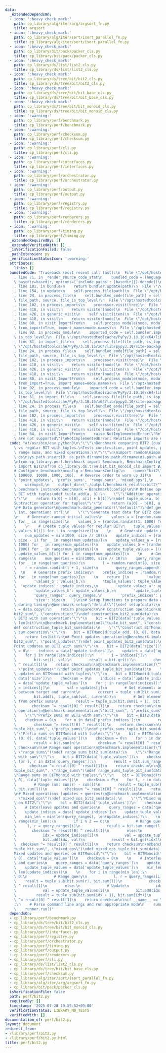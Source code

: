```yaml
---
data:
  _extendedDependsOn:
  - icon: ':heavy_check_mark:'
    path: cp_library/alg/iter/arg/argsort_fn.py
    title: argsort
  - icon: ':heavy_check_mark:'
    path: cp_library/alg/iter/sort/isort_parallel_fn.py
    title: cp_library/alg/iter/sort/isort_parallel_fn.py
  - icon: ':heavy_check_mark:'
    path: cp_library/bit/pack/packer_cls.py
    title: cp_library/bit/pack/packer_cls.py
  - icon: ':heavy_check_mark:'
    path: cp_library/ds/list/list2_cls.py
    title: cp_library/ds/list/list2_cls.py
  - icon: ':heavy_check_mark:'
    path: cp_library/ds/tree/bit/bit2_cls.py
    title: cp_library/ds/tree/bit/bit2_cls.py
  - icon: ':heavy_check_mark:'
    path: cp_library/ds/tree/bit/bit_base_cls.py
    title: cp_library/ds/tree/bit/bit_base_cls.py
  - icon: ':heavy_check_mark:'
    path: cp_library/ds/tree/bit/bit_monoid_cls.py
    title: cp_library/ds/tree/bit/bit_monoid_cls.py
  - icon: ':warning:'
    path: cp_library/perf/benchmark.py
    title: cp_library/perf/benchmark.py
  - icon: ':warning:'
    path: cp_library/perf/checksum.py
    title: cp_library/perf/checksum.py
  - icon: ':warning:'
    path: cp_library/perf/cli.py
    title: cp_library/perf/cli.py
  - icon: ':warning:'
    path: cp_library/perf/interfaces.py
    title: cp_library/perf/interfaces.py
  - icon: ':warning:'
    path: cp_library/perf/orchestrator.py
    title: cp_library/perf/orchestrator.py
  - icon: ':warning:'
    path: cp_library/perf/output.py
    title: cp_library/perf/output.py
  - icon: ':warning:'
    path: cp_library/perf/registry.py
    title: cp_library/perf/registry.py
  - icon: ':warning:'
    path: cp_library/perf/renderers.py
    title: cp_library/perf/renderers.py
  - icon: ':warning:'
    path: cp_library/perf/timing.py
    title: cp_library/perf/timing.py
  _extendedRequiredBy: []
  _extendedVerifiedWith: []
  _isVerificationFailed: false
  _pathExtension: py
  _verificationStatusIcon: ':warning:'
  attributes:
    links: []
  bundledCode: "Traceback (most recent call last):\n  File \"/opt/hostedtoolcache/PyPy/3.10.16/x64/lib/pypy3.10/site-packages/onlinejudge_verify/documentation/build.py\"\
    , line 71, in _render_source_code_stat\n    bundled_code = language.bundle(stat.path,\
    \ basedir=basedir, options={'include_paths': [basedir]}).decode()\n  File \"/opt/hostedtoolcache/PyPy/3.10.16/x64/lib/pypy3.10/site-packages/onlinejudge_verify/languages/python.py\"\
    , line 101, in bundle\n    return bundler.update(path)\n  File \"/opt/hostedtoolcache/PyPy/3.10.16/x64/lib/pypy3.10/site-packages/onlinejudge_verify/languages/python_bundle.py\"\
    , line 154, in update\n    self.process_file(path)\n  File \"/opt/hostedtoolcache/PyPy/3.10.16/x64/lib/pypy3.10/site-packages/onlinejudge_verify/languages/python_bundle.py\"\
    , line 24, in process_file\n    self.bundled_code[file_path] = self.process_imports(tree,\
    \ file_path, source, file_is_top_level)\n  File \"/opt/hostedtoolcache/PyPy/3.10.16/x64/lib/pypy3.10/site-packages/onlinejudge_verify/languages/python_bundle.py\"\
    , line 102, in process_imports\n    processor.visit(tree)\n  File \"/opt/hostedtoolcache/PyPy/3.10.16/x64/lib/pypy3.10/ast.py\"\
    , line 418, in visit\n    return visitor(node)\n  File \"/opt/hostedtoolcache/PyPy/3.10.16/x64/lib/pypy3.10/ast.py\"\
    , line 426, in generic_visit\n    self.visit(item)\n  File \"/opt/hostedtoolcache/PyPy/3.10.16/x64/lib/pypy3.10/ast.py\"\
    , line 418, in visit\n    return visitor(node)\n  File \"/opt/hostedtoolcache/PyPy/3.10.16/x64/lib/pypy3.10/site-packages/onlinejudge_verify/languages/python_bundle.py\"\
    , line 80, in visit_ImportFrom\n    self.process_module(node, module_path, file_is_top_level,\
    \ from_import=True, import_names=node.names)\n  File \"/opt/hostedtoolcache/PyPy/3.10.16/x64/lib/pypy3.10/site-packages/onlinejudge_verify/languages/python_bundle.py\"\
    , line 92, in process_module\n    imported_code = self.bundler.import_file(module_path,\
    \ is_top_level)\n  File \"/opt/hostedtoolcache/PyPy/3.10.16/x64/lib/pypy3.10/site-packages/onlinejudge_verify/languages/python_bundle.py\"\
    , line 31, in import_file\n    self.process_file(file_path, is_top_level)\n  File\
    \ \"/opt/hostedtoolcache/PyPy/3.10.16/x64/lib/pypy3.10/site-packages/onlinejudge_verify/languages/python_bundle.py\"\
    , line 24, in process_file\n    self.bundled_code[file_path] = self.process_imports(tree,\
    \ file_path, source, file_is_top_level)\n  File \"/opt/hostedtoolcache/PyPy/3.10.16/x64/lib/pypy3.10/site-packages/onlinejudge_verify/languages/python_bundle.py\"\
    , line 102, in process_imports\n    processor.visit(tree)\n  File \"/opt/hostedtoolcache/PyPy/3.10.16/x64/lib/pypy3.10/ast.py\"\
    , line 418, in visit\n    return visitor(node)\n  File \"/opt/hostedtoolcache/PyPy/3.10.16/x64/lib/pypy3.10/ast.py\"\
    , line 426, in generic_visit\n    self.visit(item)\n  File \"/opt/hostedtoolcache/PyPy/3.10.16/x64/lib/pypy3.10/ast.py\"\
    , line 418, in visit\n    return visitor(node)\n  File \"/opt/hostedtoolcache/PyPy/3.10.16/x64/lib/pypy3.10/site-packages/onlinejudge_verify/languages/python_bundle.py\"\
    , line 80, in visit_ImportFrom\n    self.process_module(node, module_path, file_is_top_level,\
    \ from_import=True, import_names=node.names)\n  File \"/opt/hostedtoolcache/PyPy/3.10.16/x64/lib/pypy3.10/site-packages/onlinejudge_verify/languages/python_bundle.py\"\
    , line 92, in process_module\n    imported_code = self.bundler.import_file(module_path,\
    \ is_top_level)\n  File \"/opt/hostedtoolcache/PyPy/3.10.16/x64/lib/pypy3.10/site-packages/onlinejudge_verify/languages/python_bundle.py\"\
    , line 31, in import_file\n    self.process_file(file_path, is_top_level)\n  File\
    \ \"/opt/hostedtoolcache/PyPy/3.10.16/x64/lib/pypy3.10/site-packages/onlinejudge_verify/languages/python_bundle.py\"\
    , line 24, in process_file\n    self.bundled_code[file_path] = self.process_imports(tree,\
    \ file_path, source, file_is_top_level)\n  File \"/opt/hostedtoolcache/PyPy/3.10.16/x64/lib/pypy3.10/site-packages/onlinejudge_verify/languages/python_bundle.py\"\
    , line 102, in process_imports\n    processor.visit(tree)\n  File \"/opt/hostedtoolcache/PyPy/3.10.16/x64/lib/pypy3.10/ast.py\"\
    , line 418, in visit\n    return visitor(node)\n  File \"/opt/hostedtoolcache/PyPy/3.10.16/x64/lib/pypy3.10/ast.py\"\
    , line 426, in generic_visit\n    self.visit(item)\n  File \"/opt/hostedtoolcache/PyPy/3.10.16/x64/lib/pypy3.10/ast.py\"\
    , line 418, in visit\n    return visitor(node)\n  File \"/opt/hostedtoolcache/PyPy/3.10.16/x64/lib/pypy3.10/site-packages/onlinejudge_verify/languages/python_bundle.py\"\
    , line 64, in visit_ImportFrom\n    raise NotImplementedError(\"Relative imports\
    \ are not supported\")\nNotImplementedError: Relative imports are not supported\n"
  code: "#!/usr/bin/env python3\n\"\"\"\nBenchmark comparing BIT2 (dual-channel BIT)\
    \ vs regular BIT with tuples.\nTests construction, point updates, prefix sums,\
    \ range sums, and mixed operations.\n\"\"\"\n\nimport random\nimport sys\nimport\
    \ os\nsys.path.insert(0, os.path.dirname(os.path.dirname(os.path.abspath(__file__))))\n\
    \nfrom cp_library.perf.benchmark import Benchmark, BenchmarkConfig\nfrom cp_library.ds.tree.bit.bit2_cls\
    \ import BIT2\nfrom cp_library.ds.tree.bit.bit_monoid_cls import BITMonoid\n\n\
    # Configure benchmark\nconfig = BenchmarkConfig(\n    name=\"bit2\",\n    sizes=[1000000,\
    \ 100000, 10000, 1000, 100],  # Reverse order to warm up JIT\n    operations=['construction',\
    \ 'point_updates', 'prefix_sums', 'range_sums', 'mixed_ops'],\n    iterations=10,\n\
    \    warmup=3,\n    output_dir=\"./output/benchmark_results/bit2\"\n)\n\n# Create\
    \ benchmark instance\nbenchmark = Benchmark(config)\n\n# Define operations for\
    \ BIT with tuples\ndef tuple_add(a, b):\n    \"\"\"Addition operation for tuples\"\
    \"\"\n    return (a[0] + b[0], a[1] + b[1])\n\ndef tuple_sub(a, b):\n    \"\"\"\
    Subtraction operation for tuples\"\"\"\n    return (a[0] - b[0], a[1] - b[1])\n\
    \n# Data generator\n@benchmark.data_generator(\"default\")\ndef generate_bit2_data(size:\
    \ int, operation: str):\n    \"\"\"Generate test data for BIT2 operations\"\"\"\
    \n    # Generate random initial values\n    values_a = [random.randint(1, 1000)\
    \ for _ in range(size)]\n    values_b = [random.randint(1, 1000) for _ in range(size)]\n\
    \    \n    # Create tuple values for regular BIT\n    tuple_values = [(values_a[i],\
    \ values_b[i]) for i in range(size)]\n    \n    # Generate update operations\n\
    \    num_updates = min(1000, size // 10)\n    update_indices = [random.randint(0,\
    \ size - 1) for _ in range(num_updates)]\n    update_values_a = [random.randint(1,\
    \ 1000) for _ in range(num_updates)]\n    update_values_b = [random.randint(1,\
    \ 1000) for _ in range(num_updates)]\n    update_tuple_values = [(update_values_a[i],\
    \ update_values_b[i]) for i in range(num_updates)]\n    \n    # Generate query\
    \ ranges\n    num_queries = min(1000, size // 10)\n    query_ranges = []\n   \
    \ for _ in range(num_queries):\n        l = random.randint(0, size - 1)\n    \
    \    r = random.randint(l + 1, size)\n        query_ranges.append((l, r))\n  \
    \  \n    # Generate prefix indices\n    prefix_indices = [random.randint(1, size)\
    \ for _ in range(num_queries)]\n    \n    return {\n        'values_a': values_a,\n\
    \        'values_b': values_b,\n        'tuple_values': tuple_values,\n      \
    \  'update_indices': update_indices,\n        'update_values_a': update_values_a,\n\
    \        'update_values_b': update_values_b,\n        'update_tuple_values': update_tuple_values,\n\
    \        'query_ranges': query_ranges,\n        'prefix_indices': prefix_indices,\n\
    \        'size': size\n    }\n\n# Setup functions to prepare data and reduce overhead\
    \ during timing\n@benchmark.setup(\"default\")\ndef setup(data):\n    prepared\
    \ = data.copy()\n    return prepared\n\n# Construction operation\n@benchmark.implementation(\"\
    bit2_sum\", \"construction\")\ndef construction_bit2_sum(data):\n    \"\"\"Construct\
    \ BIT2 with sum operation\"\"\"\n    bit = BIT2(data['tuple_values'])\n    return\
    \ len(bit)\n\n@benchmark.implementation(\"tuple_bit_sum\", \"construction\")\n\
    def construction_tuple_bit_sum(data):\n    \"\"\"Construct BITMonoid with tuple\
    \ sum operation\"\"\"\n    bit = BITMonoid(tuple_add, (0, 0), data['tuple_values'])\n\
    \    return len(bit)\n\n# Point updates operation\n@benchmark.implementation(\"\
    bit2_sum\", \"point_updates\")\ndef point_updates_bit2_sum(data):\n    \"\"\"\
    Point updates on BIT2 with sum\"\"\"\n    bit = BIT2(data['size'])\n    checksum\
    \ = 0\n    indices = data['update_indices']\n    updates = data['update_tuple_values']\n\
    \    for j in range(len(indices)):\n        i = indices[j]\n        val = updates[j]\n\
    \        bit.set(i, val)\n        result = bit.get(i)\n        checksum ^= result[0]\
    \ ^ result[1]\n    return checksum\n\n@benchmark.implementation(\"tuple_bit_sum\"\
    , \"point_updates\")\ndef point_updates_tuple_bit_sum(data):\n    \"\"\"Point\
    \ updates on BITMonoid with tuples\"\"\"\n    bit = BITMonoid(tuple_add, (0, 0),\
    \ data['size'])\n    checksum = 0\n    indices = data['update_indices']\n    updates\
    \ = data['update_tuple_values']\n    for j in range(len(indices)):\n        i\
    \ = indices[j]\n        val = updates[j]\n        # Set element: add difference\
    \ between target and current\n        current = tuple_sub(bit.sum(i + 1), bit.sum(i))\n\
    \        bit.add(i, tuple_sub(val, current))\n        # Get element: reconstruct\
    \ from prefix sums\n        result = tuple_sub(bit.sum(i + 1), bit.sum(i))\n \
    \       checksum ^= result[0] ^ result[1]\n    return checksum\n\n# Prefix sums\
    \ operation\n@benchmark.implementation(\"bit2_sum\", \"prefix_sums\")\ndef prefix_sums_bit2_sum(data):\n\
    \    \"\"\"Prefix sums on BIT2 with sum\"\"\"\n    bit = BIT2(data['tuple_values'])\n\
    \    checksum = 0\n    for n in data['prefix_indices']:\n        result = bit.sum(n)\n\
    \        checksum ^= result[0] ^ result[1]\n    return checksum\n\n@benchmark.implementation(\"\
    tuple_bit_sum\", \"prefix_sums\")\ndef prefix_sums_tuple_bit_sum(data):\n    \"\
    \"\"Prefix sums on BITMonoid with tuples\"\"\"\n    bit = BITMonoid(tuple_add,\
    \ (0, 0), data['tuple_values'])\n    checksum = 0\n    for n in data['prefix_indices']:\n\
    \        result = bit.sum(n)\n        checksum ^= result[0] ^ result[1]\n    return\
    \ checksum\n\n# Range sums operation\n@benchmark.implementation(\"bit2_sum\",\
    \ \"range_sums\")\ndef range_sums_bit2_sum(data):\n    \"\"\"Range sums on BIT2\
    \ with sum\"\"\"\n    bit = BIT2(data['tuple_values'])\n    checksum = 0\n   \
    \ for l, r in data['query_ranges']:\n        result = bit.sum_range(l, r)\n  \
    \      checksum ^= result[0] ^ result[1]\n    return checksum\n\n@benchmark.implementation(\"\
    tuple_bit_sum\", \"range_sums\")\ndef range_sums_tuple_bit_sum(data):\n    \"\"\
    \"Range sums on BITMonoid with tuples\"\"\"\n    bit = BITMonoid(tuple_add, (0,\
    \ 0), data['tuple_values'])\n    checksum = 0\n    for l, r in data['query_ranges']:\n\
    \        # Range sum: sum(r) - sum(l)\n        result = tuple_sub(bit.sum(r),\
    \ bit.sum(l))\n        checksum ^= result[0] ^ result[1]\n    return checksum\n\
    \n# Mixed operations (updates + queries)\n@benchmark.implementation(\"bit2_sum\"\
    , \"mixed_ops\")\ndef mixed_ops_bit2_sum(data):\n    \"\"\"Mixed updates and queries\
    \ on BIT2\"\"\"\n    bit = BIT2(data['tuple_values'])\n    checksum = 0\n    \n\
    \    # Interleave updates and queries\n    query_ranges = data['query_ranges']\n\
    \    update_indices = data['update_indices']\n    update_tuple_values = data['update_tuple_values']\n\
    \    min_len = min(len(query_ranges), len(update_indices))\n    \n    for i in\
    \ range(min_len):\n        if i % 2 == 0:\n            # Range query\n       \
    \     l, r = query_ranges[i]\n            result = bit.sum_range(l, r)\n     \
    \       checksum ^= result[0] ^ result[1]\n        else:\n            # Update\n\
    \            idx = update_indices[i]\n            val = update_tuple_values[i]\n\
    \            bit.add(idx, val)\n            result = bit.get(idx)\n          \
    \  checksum ^= result[0] ^ result[1]\n    return checksum\n\n@benchmark.implementation(\"\
    tuple_bit_sum\", \"mixed_ops\")\ndef mixed_ops_tuple_bit_sum(data):\n    \"\"\"\
    Mixed updates and queries on BITMonoid\"\"\"\n    bit = BITMonoid(tuple_add, (0,\
    \ 0), data['tuple_values'])\n    checksum = 0\n    \n    # Interleave updates\
    \ and queries\n    query_ranges = data['query_ranges']\n    update_indices = data['update_indices']\n\
    \    update_tuple_values = data['update_tuple_values']\n    min_len = min(len(query_ranges),\
    \ len(update_indices))\n    \n    for i in range(min_len):\n        if i % 2 ==\
    \ 0:\n            # Range query\n            l, r = query_ranges[i]\n        \
    \    result = tuple_sub(bit.sum(r), bit.sum(l))\n            checksum ^= result[0]\
    \ ^ result[1]\n        else:\n            # Update\n            idx = update_indices[i]\n\
    \            val = update_tuple_values[i]\n            bit.add(idx, val)\n   \
    \         result = tuple_sub(bit.sum(idx + 1), bit.sum(idx))\n            checksum\
    \ ^= result[0] ^ result[1]\n    return checksum\n\nif __name__ == \"__main__\"\
    :\n    # Parse command line args and run appropriate mode\n    runner = benchmark.parse_args()\n\
    \    runner.run()"
  dependsOn:
  - cp_library/perf/benchmark.py
  - cp_library/ds/tree/bit/bit2_cls.py
  - cp_library/ds/tree/bit/bit_monoid_cls.py
  - cp_library/perf/interfaces.py
  - cp_library/perf/registry.py
  - cp_library/perf/orchestrator.py
  - cp_library/perf/timing.py
  - cp_library/perf/output.py
  - cp_library/perf/renderers.py
  - cp_library/perf/cli.py
  - cp_library/ds/list/list2_cls.py
  - cp_library/ds/tree/bit/bit_base_cls.py
  - cp_library/perf/checksum.py
  - cp_library/alg/iter/sort/isort_parallel_fn.py
  - cp_library/alg/iter/arg/argsort_fn.py
  - cp_library/bit/pack/packer_cls.py
  isVerificationFile: false
  path: perf/bit2.py
  requiredBy: []
  timestamp: '2025-07-28 19:59:52+09:00'
  verificationStatus: LIBRARY_NO_TESTS
  verifiedWith: []
documentation_of: perf/bit2.py
layout: document
redirect_from:
- /library/perf/bit2.py
- /library/perf/bit2.py.html
title: perf/bit2.py
---
```

